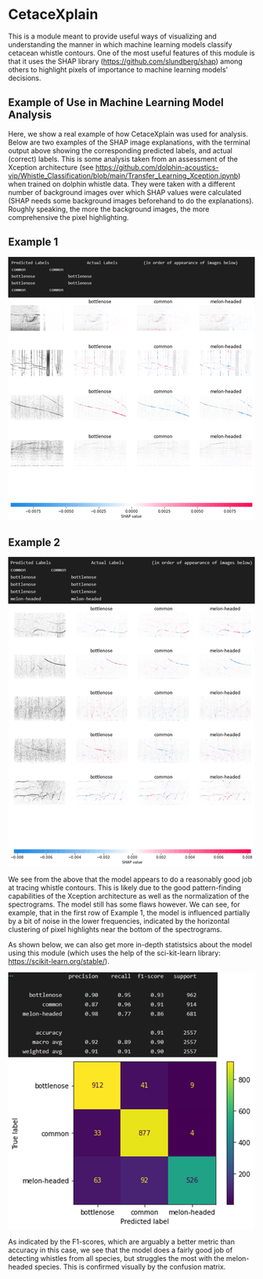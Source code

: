 # CetaceXplain
This is a module meant to provide useful ways of visualizing and understanding the  manner in which machine learning models classify cetacean whistle contours. One of the most useful features of this module is that it uses the SHAP library (https://github.com/slundberg/shap) among others to
 highlight pixels of importance to machine learning models' decisions.
 
## Example of Use in Machine Learning Model Analysis
Here, we show a real example of how CetaceXplain was used for analysis. Below are two examples of the SHAP image explanations, with the terminal output above showing the corresponding predicted labels, and actual (correct) labels. This is some analysis taken from an assessment of the Xception architecture (see https://github.com/dolphin-acoustics-vip/Whistle_Classification/blob/main/Transfer_Learning_Xception.ipynb) when trained on dolphin whistle data. They were taken with a different number of background images over which SHAP values were calculated (SHAP needs some background images beforehand to do the explanations). Roughly speaking, the more the background images, the more comprehensive the pixel highlighting.

## Example 1
<img src = "images/Sample_Image_Explanation1.png" width = "700">

## Example 2
<img src = "images/Sample_Image_Explanation2.png" width = "700">

We see from the above that the model appears to do a reasonably good job at tracing whistle contours. This is likely due to the good pattern-finding capabilities of the Xception architecture as well as the normalization of the spectrograms. The model still has some flaws however. We can see, for example, that in the first row of Example 1,  the model is influenced partially by a bit of noise in the lower frequencies, indicated by the horizontal clustering of pixel highlights near the bottom of the spectrograms.

As shown below, we can also get more in-depth statistsics about the model using this module (which uses the help of the sci-kit-learn library: https://scikit-learn.org/stable/).

<img src = "images/Sample_Image_Explanation3.png" width = "600">

As indicated by the F1-scores, which are arguably a better metric than accuracy in this case, we see that the model does a fairly good job of detecting whistles from all species, but struggles the most with the melon-headed species. This is confirmed visually by the confusion matrix.
